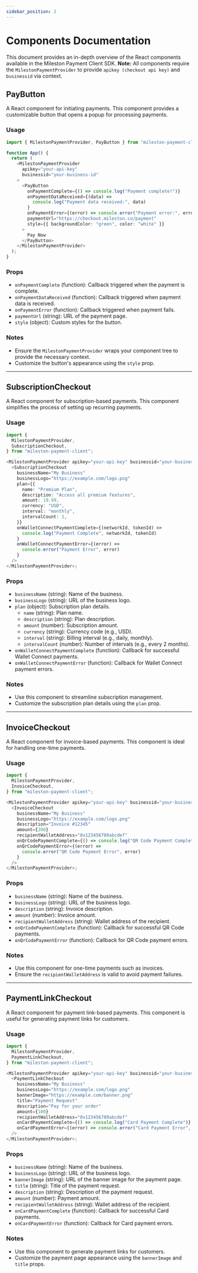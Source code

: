 ```yaml
---
sidebar_position: 2
---
```


# Components Documentation

This document provides an in-depth overview of the React components available in the Mileston Payment Client SDK. **Note:** All components require the `MilestonPaymentProvider` to provide `apikey (checkout api key)` and `businessid` via context.

## PayButton

A React component for initiating payments. This component provides a customizable button that opens a popup for processing payments.

### Usage

```typescript
import { MilestonPaymentProvider, PayButton } from "mileston-payment-client";

function App() {
  return (
    <MilestonPaymentProvider
      apikey="your-api-key"
      businessid="your-business-id"
    >
      <PayButton
        onPaymentComplete={() => console.log("Payment complete!")}
        onPaymentDataReceived={(data) =>
          console.log("Payment data received:", data)
        }
        onPaymentError={(error) => console.error("Payment error:", error)}
        paymentUrl="https://checkout.mileston.co/payment"
        style={{ backgroundColor: "green", color: "white" }}
      >
        Pay Now
      </PayButton>
    </MilestonPaymentProvider>
  );
}
```

### Props

- `onPaymentComplete` (function): Callback triggered when the payment is complete.
- `onPaymentDataReceived` (function): Callback triggered when payment data is received.
- `onPaymentError` (function): Callback triggered when payment fails.
- `paymentUrl` (string): URL of the payment page.
- `style` (object): Custom styles for the button.

### Notes

- Ensure the `MilestonPaymentProvider` wraps your component tree to provide the necessary context.
- Customize the button's appearance using the `style` prop.

---

## SubscriptionCheckout

A React component for subscription-based payments. This component simplifies the process of setting up recurring payments.

### Usage

```typescript
import {
  MilestonPaymentProvider,
  SubscriptionCheckout,
} from "mileston-payment-client";

<MilestonPaymentProvider apikey="your-api-key" businessid="your-business-id">
  <SubscriptionCheckout
    businessName="My Business"
    businessLogo="https://example.com/logo.png"
    plan={{
      name: "Premium Plan",
      description: "Access all premium features",
      amount: 19.99,
      currency: "USD",
      interval: "monthly",
      intervalCount: 1,
    }}
    onWalletConnectPaymentComplete={(networkId, tokenId) =>
      console.log("Payment Complete", networkId, tokenId)
    }
    onWalletConnectPaymentError={(error) =>
      console.error("Payment Error", error)
    }
  />
</MilestonPaymentProvider>;
```

### Props

- `businessName` (string): Name of the business.
- `businessLogo` (string): URL of the business logo.
- `plan` (object): Subscription plan details.
  - `name` (string): Plan name.
  - `description` (string): Plan description.
  - `amount` (number): Subscription amount.
  - `currency` (string): Currency code (e.g., USD).
  - `interval` (string): Billing interval (e.g., daily, monthly).
  - `intervalCount` (number): Number of intervals (e.g., every 2 months).
- `onWalletConnectPaymentComplete` (function): Callback for successful Wallet Connect payments.
- `onWalletConnectPaymentError` (function): Callback for Wallet Connect payment errors.

### Notes

- Use this component to streamline subscription management.
- Customize the subscription plan details using the `plan` prop.

---

## InvoiceCheckout

A React component for invoice-based payments. This component is ideal for handling one-time payments.

### Usage

```typescript
import {
  MilestonPaymentProvider,
  InvoiceCheckout,
} from "mileston-payment-client";

<MilestonPaymentProvider apikey="your-api-key" businessid="your-business-id">
  <InvoiceCheckout
    businessName="My Business"
    businessLogo="https://example.com/logo.png"
    description="Invoice #12345"
    amount={200}
    recipientWalletAddress="0x123456789abcdef"
    onQrCodePaymentComplete={() => console.log("QR Code Payment Complete")}
    onQrCodePaymentError={(error) =>
      console.error("QR Code Payment Error", error)
    }
  />
</MilestonPaymentProvider>;
```

### Props

- `businessName` (string): Name of the business.
- `businessLogo` (string): URL of the business logo.
- `description` (string): Invoice description.
- `amount` (number): Invoice amount.
- `recipientWalletAddress` (string): Wallet address of the recipient.
- `onQrCodePaymentComplete` (function): Callback for successful QR Code payments.
- `onQrCodePaymentError` (function): Callback for QR Code payment errors.

### Notes

- Use this component for one-time payments such as invoices.
- Ensure the `recipientWalletAddress` is valid to avoid payment failures.

---

## PaymentLinkCheckout

A React component for payment link-based payments. This component is useful for generating payment links for customers.

### Usage

```typescript
import {
  MilestonPaymentProvider,
  PaymentLinkCheckout,
} from "mileston-payment-client";

<MilestonPaymentProvider apikey="your-api-key" businessid="your-business-id">
  <PaymentLinkCheckout
    businessName="My Business"
    businessLogo="https://example.com/logo.png"
    bannerImage="https://example.com/banner.png"
    title="Payment Request"
    description="Pay for your order"
    amount={100}
    recipientWalletAddress="0x123456789abcdef"
    onCardPaymentComplete={() => console.log("Card Payment Complete")}
    onCardPaymentError={(error) => console.error("Card Payment Error", error)}
  />
</MilestonPaymentProvider>;
```

### Props

- `businessName` (string): Name of the business.
- `businessLogo` (string): URL of the business logo.
- `bannerImage` (string): URL of the banner image for the payment page.
- `title` (string): Title of the payment request.
- `description` (string): Description of the payment request.
- `amount` (number): Payment amount.
- `recipientWalletAddress` (string): Wallet address of the recipient.
- `onCardPaymentComplete` (function): Callback for successful Card payments.
- `onCardPaymentError` (function): Callback for Card payment errors.

### Notes

- Use this component to generate payment links for customers.
- Customize the payment page appearance using the `bannerImage` and `title` props.
